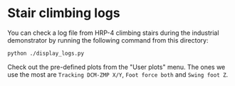 # Stair climbing logs

You can check a log file from HRP-4 climbing stairs during the industrial demonstrator by running the following command from this directory:

```sh
python ./display_logs.py
```

Check out the pre-defined plots from the "User plots" menu. The ones we use the most are ``Tracking DCM-ZMP X/Y``, ``Foot force both`` and ``Swing foot Z``.
